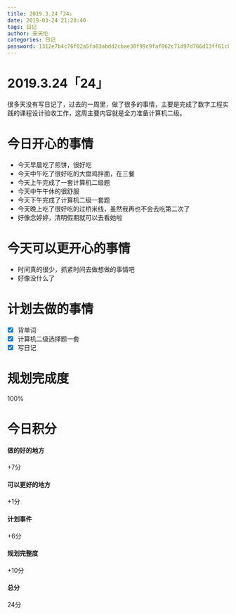 ```yaml
---
title: 2019.3.24「24」
date: 2019-03-24 21:20:40
tags: 日记
author: 宋天伦
categories: 日记
password: 1312e7b4c76f02a5fa83abdd2cbae38f99c9faf862c71d97d766d13ff61cb5e4
---
```

# 2019.3.24「24」
很多天没有写日记了，过去的一周里，做了很多的事情，主要是完成了数字工程实践的课程设计验收工作，这周主要内容就是全力准备计算机二级。

# 今日开心的事情
* 今天早晨吃了煎饼，很好吃
* 今天中午吃了很好吃的大盘鸡拌面，在三餐
* 今天上午完成了一套计算机二级题
* 今天中午午休的很舒服
* 今天下午完成了计算机二级一套题
* 今天晚上吃了很好吃的过桥米线，虽然我再也不会去吃第二次了
* 好像念婷婷，清明假期就可以去看她啦


# 今天可以更开心的事情
* 时间真的很少，抓紧时间去做想做的事情吧
* 好像没什么了

# 计划去做的事情
* [x] 背单词
* [x] 计算机二级选择题一套
* [x] 写日记

# 规划完成度
100%

# 今日积分
#### 做的好的地方
+7分
#### 可以更好的地方
+1分
#### 计划事件
+6分
#### 规划完整度
+10分
#### 总分
24分